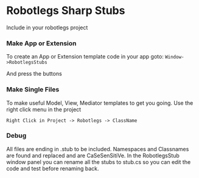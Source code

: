 # Robotlegs Sharp Stubs

Include in your robotlegs project

### Make App or Extension

To create an App or Extension template code in your app goto:
```Window->RobotlegsStubs```

And press the buttons

### Make Single Files

To make useful Model, View, Mediator templates to get you going. Use the right click menu in the project

```Right Click in Project -> Robotlegs -> ClassName``` 



### Debug

All files are ending in .stub to be included. Namespaces and Classnames are found and replaced and are CaSeSenSitiVe.
In the RobotlegsStub window panel you can rename all the stubs to stub.cs so you can edit the code and test before renaming back. 
